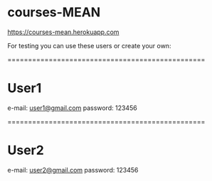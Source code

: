 # courses-MEAN

https://courses-mean.herokuapp.com

For testing you can use these users or create your own:

================================================

# User1

e-mail: user1@gmail.com
password: 123456

================================================

# User2

e-mail: user2@gmail.com
password: 123456
